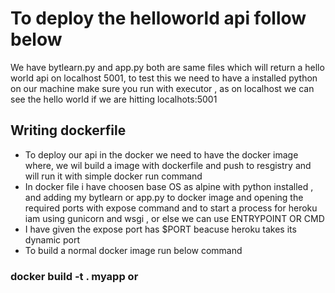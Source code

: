 # To deploy the helloworld api follow below 
We have bytlearn.py and app.py both are same files which will return a hello world api on localhost 5001, to test this we need to have a installed python on our machine
make sure you run with executor , as on localhost we can see the hello world if we are hitting localhots:5001
## Writing dockerfile
* To deploy our api in the docker we need to have the docker image where, we wil build a image with dockerfile and push to resgistry and will run it with simple docker run command
* In docker file i have choosen base OS as alpine with python installed , and adding my bytlearn or app.py to docker image and opening the required ports with expose command and to start a process for heroku iam using gunicorn and wsgi , or else we can use ENTRYPOINT OR CMD 
* I have given the expose port has $PORT beacuse heroku takes its dynamic port 
* To build a normal docker image run below command
### docker build -t . myapp or <any name> 
